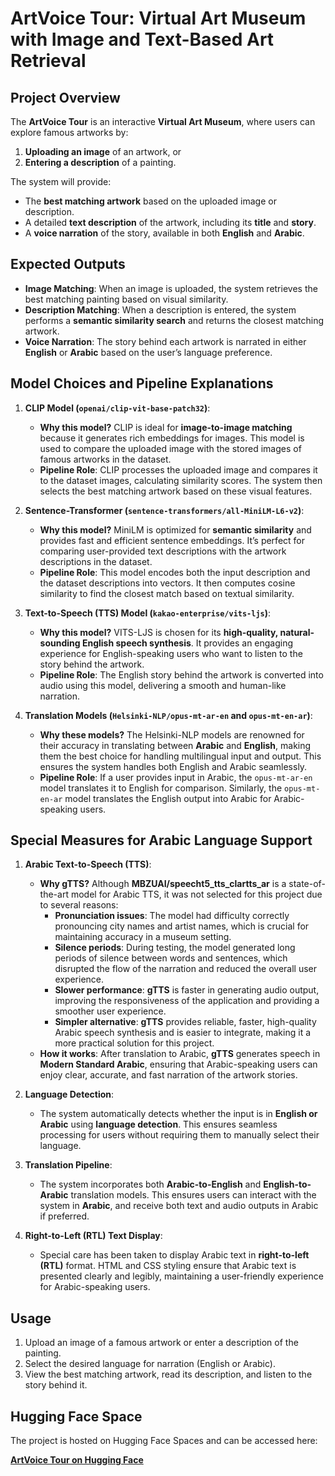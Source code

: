 # ArtVoice Tour: Virtual Art Museum with Image and Text-Based Art Retrieval

## Project Overview
The **ArtVoice Tour** is an interactive **Virtual Art Museum**, where users can explore famous artworks by:
1. **Uploading an image** of an artwork, or
2. **Entering a description** of a painting.

The system will provide:
- The **best matching artwork** based on the uploaded image or description.
- A detailed **text description** of the artwork, including its **title** and **story**.
- A **voice narration** of the story, available in both **English** and **Arabic**.

## Expected Outputs
- **Image Matching**: When an image is uploaded, the system retrieves the best matching painting based on visual similarity.
- **Description Matching**: When a description is entered, the system performs a **semantic similarity search** and returns the closest matching artwork.
- **Voice Narration**: The story behind each artwork is narrated in either **English** or **Arabic** based on the user’s language preference.

## Model Choices and Pipeline Explanations

1. **CLIP Model (`openai/clip-vit-base-patch32`)**:
   - **Why this model?** CLIP is ideal for **image-to-image matching** because it generates rich embeddings for images. This model is used to compare the uploaded image with the stored images of famous artworks in the dataset. 
   - **Pipeline Role**: CLIP processes the uploaded image and compares it to the dataset images, calculating similarity scores. The system then selects the best matching artwork based on these visual features.

2. **Sentence-Transformer (`sentence-transformers/all-MiniLM-L6-v2`)**:
   - **Why this model?** MiniLM is optimized for **semantic similarity** and provides fast and efficient sentence embeddings. It’s perfect for comparing user-provided text descriptions with the artwork descriptions in the dataset.
   - **Pipeline Role**: This model encodes both the input description and the dataset descriptions into vectors. It then computes cosine similarity to find the closest match based on textual similarity.

3. **Text-to-Speech (TTS) Model (`kakao-enterprise/vits-ljs`)**:
   - **Why this model?** VITS-LJS is chosen for its **high-quality, natural-sounding English speech synthesis**. It provides an engaging experience for English-speaking users who want to listen to the story behind the artwork.
   - **Pipeline Role**: The English story behind the artwork is converted into audio using this model, delivering a smooth and human-like narration.

4. **Translation Models (`Helsinki-NLP/opus-mt-ar-en` and `opus-mt-en-ar`)**:
   - **Why these models?** The Helsinki-NLP models are renowned for their accuracy in translating between **Arabic** and **English**, making them the best choice for handling multilingual input and output. This ensures the system handles both English and Arabic seamlessly.
   - **Pipeline Role**: If a user provides input in Arabic, the `opus-mt-ar-en` model translates it to English for comparison. Similarly, the `opus-mt-en-ar` model translates the English output into Arabic for Arabic-speaking users.

## Special Measures for Arabic Language Support

1. **Arabic Text-to-Speech (TTS)**:
   - **Why gTTS?** Although **MBZUAI/speecht5_tts_clartts_ar** is a state-of-the-art model for Arabic TTS, it was not selected for this project due to several reasons:
     - **Pronunciation issues**: The model had difficulty correctly pronouncing city names and artist names, which is crucial for maintaining accuracy in a museum setting.
     - **Silence periods**: During testing, the model generated long periods of silence between words and sentences, which disrupted the flow of the narration and reduced the overall user experience.
     - **Slower performance**: **gTTS** is faster in generating audio output, improving the responsiveness of the application and providing a smoother user experience.
     - **Simpler alternative**: **gTTS** provides reliable, faster, high-quality Arabic speech synthesis and is easier to integrate, making it a more practical solution for this project.
   - **How it works**: After translation to Arabic, **gTTS** generates speech in **Modern Standard Arabic**, ensuring that Arabic-speaking users can enjoy clear, accurate, and fast narration of the artwork stories.

2. **Language Detection**:
   - The system automatically detects whether the input is in **English or Arabic** using **language detection**. This ensures seamless processing for users without requiring them to manually select their language.

3. **Translation Pipeline**:
   - The system incorporates both **Arabic-to-English** and **English-to-Arabic** translation models. This ensures users can interact with the system in **Arabic**, and receive both text and audio outputs in Arabic if preferred.

4. **Right-to-Left (RTL) Text Display**:
   - Special care has been taken to display Arabic text in **right-to-left (RTL)** format. HTML and CSS styling ensure that Arabic text is presented clearly and legibly, maintaining a user-friendly experience for Arabic-speaking users.

## Usage
1. Upload an image of a famous artwork or enter a description of the painting.
2. Select the desired language for narration (English or Arabic).
3. View the best matching artwork, read its description, and listen to the story behind it.

## Hugging Face Space
The project is hosted on Hugging Face Spaces and can be accessed here:

[**ArtVoice Tour on Hugging Face**](https://huggingface.co/spaces/Lubna25/ArtVoice_Tour)
